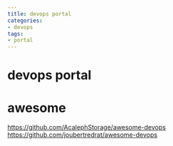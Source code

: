 ```yaml
---
title: devops portal
categories:
- devops
tags:
- portal
---
```


# devops portal

# awesome
https://github.com/AcalephStorage/awesome-devops
https://github.com/joubertredrat/awesome-devops
